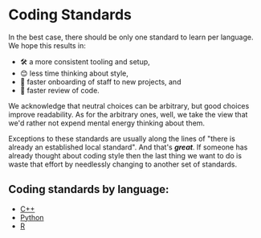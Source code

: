 # Coding Standards

In the best case, there should be only one standard to learn per
language. We hope this results in:
  * 🛠️ a more consistent tooling and setup,
  * 😊 less time thinking about style,
  * 💪 faster onboarding of staff to new projects, and
  * 🚀 faster review of code.

We acknowledge that neutral choices can be arbitrary, but good choices improve
readability. As for the arbitrary ones, well, we take the view that we'd rather
not expend mental energy thinking about them.

Exceptions to these standards are usually along the lines of "there is already
an established local standard". And that's _**great**_. If someone has already
thought about coding style then the last thing we want to do is waste that
effort by needlessly changing to another set of standards.


## Coding standards by language:

  * [C++](./c++)
  * [Python](./python)
  * [R](./r)
